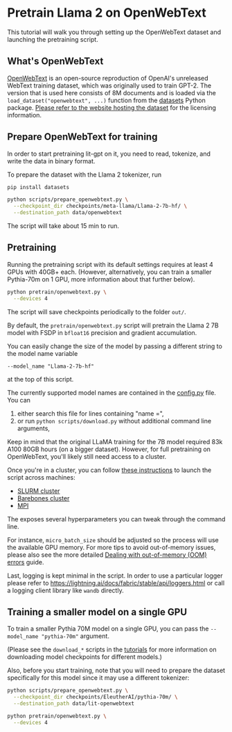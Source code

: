 # Pretrain Llama 2 on OpenWebText

This tutorial will walk you through setting up the OpenWebText dataset and launching the pretraining script.

## What's OpenWebText

[OpenWebText](https://github.com/jcpeterson/openwebtext) is an open-source reproduction of OpenAI's unreleased WebText training dataset, which was originally used to train GPT-2. The version that is used here consists of 8M documents and is loaded via the `load_dataset("openwebtext", ...)` function from the [datasets](https://github.com/huggingface/datasets) Python package. [Please refer to the website hosting the dataset](https://huggingface.co/datasets/Skylion007/openwebtext) for the licensing information.

## Prepare OpenWebText for training

In order to start pretraining lit-gpt on it, you need to read, tokenize, and write the data in binary format.

To prepare the dataset with the Llama 2 tokenizer, run

```bash
pip install datasets

python scripts/prepare_openwebtext.py \
  --checkpoint_dir checkpoints/meta-llama/Llama-2-7b-hf/ \
  --destination_path data/openwebtext
```

The script will take about 15 min to run.

## Pretraining

Running the pretraining script with its default settings requires at least 4 GPUs with 40GB+ each. (However, alternatively, you can train a smaller Pythia-70m on 1 GPU, more information about that further below).

```bash
python pretrain/openwebtext.py \
  --devices 4
```

The script will save checkpoints periodically to the folder `out/`.

By default, the `pretrain/openwebtext.py` script will pretrain the Llama 2 7B model with FSDP in
`bfloat16` precision and gradient accumulation.

You can easily change the size of the model by passing a different string to the model name variable

```shell
--model_name "Llama-2-7b-hf"
```

at the top of this script.

The currently supported model names are contained in the [config.py](https://github.com/Lightning-AI/lit-gpt/lit_gpt/config.py) file.
You can

1) either search this file for lines containing "name =",
2) or run `python scripts/download.py` without additional command line arguments,

Keep in mind that the original LLaMA training for the 7B model required 83k A100 80GB
hours (on a bigger dataset). However, for full pretraining on OpenWebText, you'll likely still need access to a cluster.

Once you're in a cluster, you can follow [these instructions](https://lightning.ai/docs/fabric/stable/fundamentals/launch.html#launch-on-a-cluster)
to launch the script across machines:

- [SLURM cluster](https://lightning.ai/docs/fabric/stable/guide/multi_node/slurm.html)
- [Barebones cluster](https://lightning.ai/docs/fabric/stable/guide/multi_node/barebones.html)
- [MPI](https://lightning.ai/docs/fabric/stable/guide/multi_node/other.html)

The exposes several hyperparameters you can tweak through the command line.

For instance, `micro_batch_size` should be adjusted so the process will use the available
GPU memory. For more tips to avoid out-of-memory issues, please also see the more detailed
[Dealing with out-of-memory (OOM) errors](oom.md) guide.

Last, logging is kept minimal in the script. In order to use a particular logger
please refer to <https://lightning.ai/docs/fabric/stable/api/loggers.html> or
call a logging client library like `wandb` directly.

## Training a smaller model on a single GPU

To train a smaller Pythia 70M model on a single GPU, you can pass the `--model_name "pythia-70m"` argument.

(Please see the `download_*` scripts in the [tutorials](.) for more information on downloading model checkpoints for different models.)

Also, before you start training, note that you will need to prepare the dataset specifically for this model since it may use a different tokenizer:

```bash
python scripts/prepare_openwebtext.py \
  --checkpoint_dir checkpoints/EleutherAI/pythia-70m/ \
  --destination_path data/lit-openwebtext

python pretrain/openwebtext.py \
  --devices 4
```
